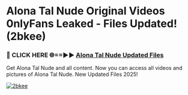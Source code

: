 # Alona Tal Nude Original Videos 0nlyFans Leaked - Files Updated! (2bkee)

<h3>🔴 CLICK HERE 🌐==►► <a href="https://tinyurl.com/yc6ubb5a" rel="nofollow">Alona Tal Nude Updated Files</a></h3>

Get Alona Tal Nude and all content. Now you can access all videos and pictures of Alona Tal Nude. New Updated Files 2025!

[![2bkee](https://i.imgur.com/7eu0CRL.gif)](https://tinyurl.com/yc6ubb5a)

